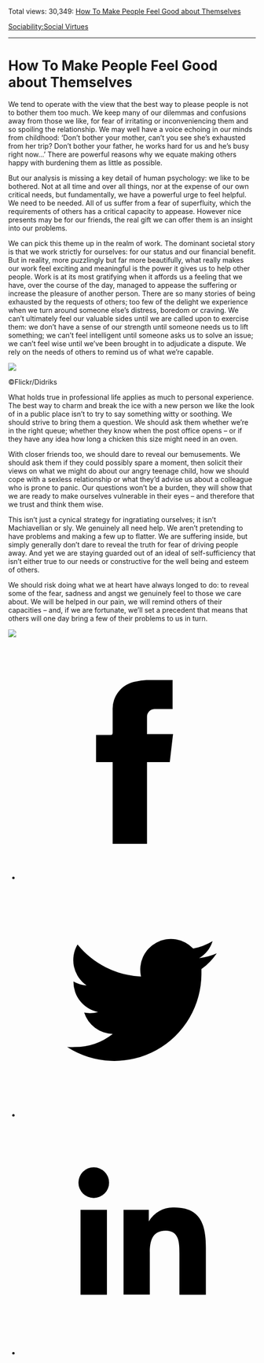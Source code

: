 Total views: 30,349: [How To Make People Feel Good about Themselves](https://www.theschooloflife.com/thebookoflife/how-to-make-people-feel-good-about-themselves/)

[Sociability:](https://www.theschooloflife.com/thebookoflife/category/sociability/)[Social Virtues](https://www.theschooloflife.com/thebookoflife/category/sociability/social-virtues/)

* * *

# How To Make People Feel Good about Themselves
<style>
						.alignnone {
  display: block;
  margin-left: auto;
  margin-right: auto;
  align: center:
}

.addtoany_share_save_container {
display:none;
}

.wp-block-image {
		display: block;
  margin-left: auto;
  margin-right: auto;
  width: 50%;
}

.aligncenter {
display: block;
  margin-left: auto;
  margin-right: auto;
  align: center:
}

@media only screen and (max-width: 500px) {
  .wp-block-image {
		display: block;
  margin-left: auto;
  margin-right: auto;
  width: 100%;
} }

h1 {max-width: 600px !important;
}
.s18-single-post .content-area .site-main article .post-cat-header-display + .old-wrapper p {
    font-size: 1.200em
}
						</style>

We tend to operate with the view that the best way to please people is not to bother them too much. We keep many of our dilemmas and confusions away from those we like, for fear of irritating or inconveniencing them and so spoiling the relationship. We may well have a voice echoing in our minds from childhood: ‘Don’t bother your mother, can’t you see she’s exhausted from her trip? Don’t bother your father, he works hard for us and he’s busy right now…’ There are powerful reasons why we equate making others happy with burdening them as little as possible.

But our analysis is missing a key detail of human psychology: we like to be bothered. Not at all time and over all things, nor at the expense of our own critical needs, but fundamentally, we have a powerful urge to feel helpful. We need to be needed. All of us suffer from a fear of superfluity, which the requirements of others has a critical capacity to appease. However nice presents may be for our friends, the real gift we can offer them is an insight into our problems.

We can pick this theme up in the realm of work. The dominant societal story is that we work strictly for ourselves: for our status and our financial benefit. But in reality, more puzzlingly but far more beautifully, what really makes our work feel exciting and meaningful is the power it gives us to help other people. Work is at its most gratifying when it affords us a feeling that we have, over the course of the day, managed to appease the suffering or increase the pleasure of another person. There are so many stories of being exhausted by the requests of others; too few of the delight we experience when we turn around someone else’s distress, boredom or craving. We can’t ultimately feel our valuable sides until we are called upon to exercise them: we don’t have a sense of our strength until someone needs us to lift something; we can’t feel intelligent until someone asks us to solve an issue; we can’t feel wise until we’ve been brought in to adjudicate a dispute. We rely on the needs of others to remind us of what we’re capable.

 ![](https://www.theschooloflife.com/thebookoflife/wp-content/uploads/2018/10/9546216061_5e249302d9_z.jpg)

©Flickr/Didriks

What holds true in professional life applies as much to personal experience. The best way to charm and break the ice with a new person we like the look of in a public place isn’t to try to say something witty or soothing. We should strive to bring them a question. We should ask them whether we’re in the right queue; whether they know when the post office opens – or if they have any idea how long a chicken this size might need in an oven.

With closer friends too, we should dare to reveal our bemusements. We should ask them if they could possibly spare a moment, then solicit their views on what we might do about our angry teenage child, how we should cope with a sexless relationship or what they’d advise us about a colleague who is prone to panic. Our questions won’t be a burden, they will show that we are ready to make ourselves vulnerable in their eyes – and therefore that we trust and think them wise.

This isn’t just a cynical strategy for ingratiating ourselves; it isn’t Machiavellian or sly. We genuinely all need help. We aren’t pretending to have problems and making a few up to flatter. We are suffering inside, but simply generally don’t dare to reveal the truth for fear of driving people away. And yet we are staying guarded out of an ideal of self-sufficiency that isn’t either true to our needs or constructive for the well being and esteem of others.

We should risk doing what we at heart have always longed to do: to reveal some of the fear, sadness and angst we genuinely feel to those we care about. We will be helped in our pain, we will remind others of their capacities – and, if we are fortunate, we’ll set a precedent that means that others will one day bring a few of their problems to us in turn.

[![](https://img.youtube.com/vi/p8pzhYC7prA/0.jpg)](https://www.youtube.com/embed/p8pzhYC7prA '')
<style>
    .iframe-class { display: block !important; }
</style>

- [<svg xmlns="http://www.w3.org/2000/svg" viewbox="0 0 26 26"><title>Facebook</title>
                    <g>
                        <path d="M8.38,10H9.92c.2,0,.29,0,.29-.28,0-.82,0-1.64,0-2.46a3.05,3.05,0,0,1,2.57-3.15A7.22,7.22,0,0,1,14,3.95c.86,0,1.71,0,2.57,0h.25v3.2h-2A.85.85,0,0,0,14,8c0,.62,0,1.24,0,1.91h2.87L16.51,13H14v9H10.21V13H8.38Z"></path>
                    </g>
                </svg>](http://www.facebook.com/sharer/sharer.php?u=https://www.theschooloflife.com/thebookoflife/how-to-make-people-feel-good-about-themselves/)
- [<svg xmlns="http://www.w3.org/2000/svg" viewbox="0 0 26 26"><title>Twitter</title>
                    <path d="M21.69,7.9a6.75,6.75,0,0,1-1.94.53,3.39,3.39,0,0,0,1.48-1.87,6.76,6.76,0,0,1-2.14.82,3.38,3.38,0,0,0-5.75,3.08,9.59,9.59,0,0,1-7-3.53,3.38,3.38,0,0,0,1,4.51A3.36,3.36,0,0,1,5.89,11v0A3.38,3.38,0,0,0,8.6,14.37a3.39,3.39,0,0,1-1.53.06,3.38,3.38,0,0,0,3.15,2.35A6.78,6.78,0,0,1,6,18.22a6.87,6.87,0,0,1-.81,0A9.6,9.6,0,0,0,20,10.08q0-.22,0-.44A6.86,6.86,0,0,0,21.69,7.9Z"></path>
                </svg>](http://twitter.com/share?url=https://www.theschooloflife.com/thebookoflife/how-to-make-people-feel-good-about-themselves/&text=&via=theschooloflife)
- [<svg xmlns="http://www.w3.org/2000/svg" viewbox="0 0 26 26"><title>LinkedIn</title>
<path class="cls-2" d="M6.67,10H9.58v9.36H6.67ZM8.13,5.32A1.69,1.69,0,1,1,6.44,7,1.69,1.69,0,0,1,8.13,5.32"></path><path class="cls-2" d="M11.41,10H14.2v1.28h0A3.06,3.06,0,0,1,17,9.75c2.95,0,3.49,1.94,3.49,4.46v5.14H17.57V14.79c0-1.09,0-2.48-1.51-2.48s-1.75,1.18-1.75,2.4v4.63H11.41Z"></path></svg>](https://www.linkedin.com/shareArticle?mini=true&url=https://www.theschooloflife.com/thebookoflife/how-to-make-people-feel-good-about-themselves/)
